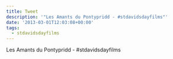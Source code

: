 ```yaml
---
title: Tweet
description: '"Les Amants du Pontypridd - #stdavidsdayfilms"'
date: '2013-03-01T12:03:08+00:00'
tags:
  - stdavidsdayfilms
---
```

Les Amants du Pontypridd - #stdavidsdayfilms

